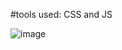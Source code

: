 #tools used:
CSS and JS

![image](https://github.com/Gabronx/Responsive-Image-Slider/assets/102370008/9acce578-aa34-4c60-8d3e-cb2c499b6f2c)
